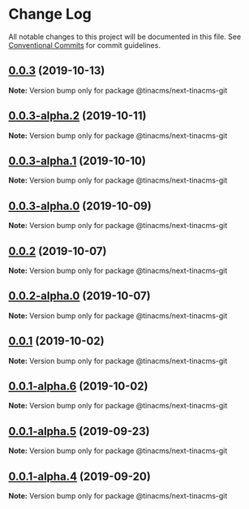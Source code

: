 # Change Log

All notable changes to this project will be documented in this file.
See [Conventional Commits](https://conventionalcommits.org) for commit guidelines.

## [0.0.3](https://github.com/tinacms/tinacms/compare/@tinacms/next-tinacms-git@0.0.3-alpha.2...@tinacms/next-tinacms-git@0.0.3) (2019-10-13)

**Note:** Version bump only for package @tinacms/next-tinacms-git





## [0.0.3-alpha.2](https://github.com/tinacms/tinacms/compare/@tinacms/next-tinacms-git@0.0.3-alpha.1...@tinacms/next-tinacms-git@0.0.3-alpha.2) (2019-10-11)

**Note:** Version bump only for package @tinacms/next-tinacms-git





## [0.0.3-alpha.1](https://github.com/tinacms/tinacms/compare/@tinacms/next-tinacms-git@0.0.1...@tinacms/next-tinacms-git@0.0.3-alpha.1) (2019-10-10)

**Note:** Version bump only for package @tinacms/next-tinacms-git





## [0.0.3-alpha.0](https://github.com/tinacms/tinacms/compare/@tinacms/next-tinacms-git@0.0.1...@tinacms/next-tinacms-git@0.0.3-alpha.0) (2019-10-09)

**Note:** Version bump only for package @tinacms/next-tinacms-git





## [0.0.2](https://github.com/tinacms/tinacms/compare/@tinacms/next-tinacms-git@0.0.2-alpha.0...@tinacms/next-tinacms-git@0.0.2) (2019-10-07)

**Note:** Version bump only for package @tinacms/next-tinacms-git





## [0.0.2-alpha.0](https://github.com/tinacms/tinacms/compare/@tinacms/next-tinacms-git@0.0.1...@tinacms/next-tinacms-git@0.0.2-alpha.0) (2019-10-07)

**Note:** Version bump only for package @tinacms/next-tinacms-git





## [0.0.1](https://github.com/tinacms/tinacms/compare/@tinacms/next-tinacms-git@0.0.1-alpha.6...@tinacms/next-tinacms-git@0.0.1) (2019-10-02)

**Note:** Version bump only for package @tinacms/next-tinacms-git





## [0.0.1-alpha.6](https://github.com/tinacms/tinacms/compare/@tinacms/next-tinacms-git@0.0.1-alpha.5...@tinacms/next-tinacms-git@0.0.1-alpha.6) (2019-10-02)

**Note:** Version bump only for package @tinacms/next-tinacms-git





## [0.0.1-alpha.5](https://github.com/tinacms/tinacms/compare/@tinacms/next-tinacms-git@0.0.1-alpha.3...@tinacms/next-tinacms-git@0.0.1-alpha.5) (2019-09-23)

**Note:** Version bump only for package @tinacms/next-tinacms-git





## [0.0.1-alpha.4](https://github.com/tinacms/tinacms/compare/@tinacms/next-tinacms-git@0.0.1-alpha.3...@tinacms/next-tinacms-git@0.0.1-alpha.4) (2019-09-20)

**Note:** Version bump only for package @tinacms/next-tinacms-git
